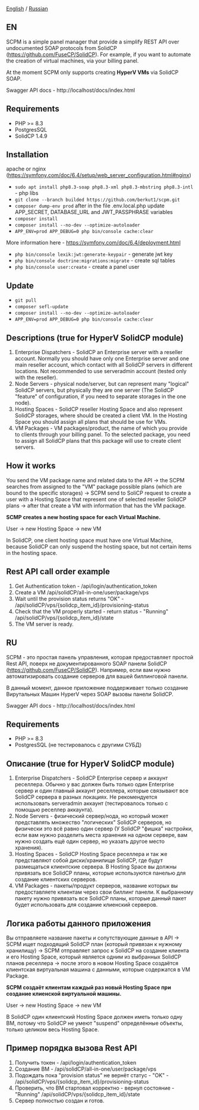 [English](#EN) / [Russian](#RU)

EN
------------
SCPM is a simple panel manager that provide a simplify REST API over undocumented SOAP protocols from SolidCP (https://github.com/FuseCP/SolidCP).
For example, if you want to automate the creation of virtual machines, via your billing panel.

At the moment SCPM only supports creating __HyperV VMs__ via SolidCP SOAP.

Swagger API docs - http://localhost/docs/index.html

Requirements
------------
- PHP >= 8.3
- PostgresSQL
- SolidCP 1.4.9

Installation
------------
apache or nginx (https://symfony.com/doc/6.4/setup/web_server_configuration.html#nginx)
- `sudo apt install php8.3-soap php8.3-xml php8.3-mbstring php8.3-intl` - php libs
- `git clone --branch builded https://github.com/berkut1/scpm.git`
- `composer dump-env prod` after in the file .env.local.php update APP_SECRET, DATABASE_URL and JWT_PASSPHRASE variables
- `composer install`
- `composer install --no-dev --optimize-autoloader`
- `APP_ENV=prod APP_DEBUG=0 php bin/console cache:clear`

More information here - https://symfony.com/doc/6.4/deployment.html
- `php bin/console lexik:jwt:generate-keypair` - generate jwt key
- `php bin/console doctrine:migrations:migrate` - create sql tables
- `php bin/console user:create` - create a panel user

Update
------------
- `git pull`
- `composer sefl-update`
- `composer install --no-dev --optimize-autoloader`
- `APP_ENV=prod APP_DEBUG=0 php bin/console cache:clear`

Descriptions (true for HyperV SolidCP module)
------------
1. Enterprise Dispatchers - SolidCP an Enterprise server with a reseller account. Normally you should have only one Enterprise 
server and one main reseller account, which contact with all SolidCP servers in different locations. Not recommended to use
serveradmin account (tested only with the reseller).
2. Node Servers - physical node/server, but can represent many "logical" SolidCP servers, 
but physically they are one server (The SolidCP "feature" of configuration, if you need to separate storages in the one node).
3. Hosting Spaces - SolidCP reseller Hosting Space and also represent SolidCP storages, where should be created a client VM.
In the Hosting Space you should assign all plans that should be use for VMs.
4. VM Packages - VM packages/product, the name of which you provide to clients through your billing panel.
   To the selected package, you need to assign all SolidCP plans that this package will use to create client servers.

How it works
------------
You send the VM package name and related data to the API -> the SCPM searches from assigned to the "VM" package possible plans (which are bound to the specific storages) ->
SCPM send to SoliCP request to create a user with a Hosting Space that represent one of selected reseller SolidCP plans -> after that
create a VM with information that has the VM package.

__SCMP creates a new hosting space for each Virtual Machine.__

User -> new Hosting Space -> new VM

In SolidCP, one client hosting space must have one Virtual Machine, because SolidCP can only suspend the hosting space, 
but not certain items in the hosting space.

Rest API call order example
-----------
1. Get Authentication token - /api/login/authentication_token
2. Create a VM /api/solidCP/all-in-one/user/package/vps
3. Wait until the provision status returns "OK" - /api/solidCP/vps/{solidcp_item_id}/provisioning-status
4. Check that the VM properly started - return status - "Running" /api/solidCP/vps/{solidcp_item_id}/state
5. The VM server is ready.

RU
------------
SCPM - это простая панель управления, которая предоставляет простой Rest API, поверх не документированного SOAP панели SolidCP (https://github.com/FuseCP/SolidCP).
Например, если вам нужно автоматизировать создание серверов для вашей биллинговой панели.

В данный момент, данное приложение поддерживает только создание Вирутальных Машин HyperV через SOAP вызовы панели SolidCP.

Swagger API docs - http://localhost/docs/index.html

Requirements
------------
- PHP >= 8.3
- PostgresSQL (не тестировалось с другими СУБД)

Описание (true for HyperV SolidCP module)
------------
1. Enterprise Dispatchers - SolidCP Enterprise сервер и аккаунт реселлера. Обычно у вас должен быть только один Enterprise
сервер и один главный аккаунт реселлера, которые связывают все SolidCP сервера в разных локациях. Не рекомендуется использовать
serveradmin аккаунт (тестировалось только с помощью реселлер аккаунта).
2. Node Servers - физический сервер/нода, но который может представлять множество "логических" SolidCP серверов, 
но физически это всё равно один сервер (У SolidCP "фишка" настройки, если вам нужно разделить места хранения на одном сервере,
вам нужно создать ещё один сервер, но указать другое место хранения).
3. Hosting Spaces - SolidCP Hosting Space реселлера и так же представляют собой диски/хранилище SolidCP, 
где будут размещаться клиентские сервера. В Hosting Space вы должны привязать все SolidCP планы, которые используются 
панелью для создание клиентских серверов.
4. VM Packages - пакеты/продукт серверов, название которых вы предоставляете клиентам через свои биллинг панели. 
К выбранному пакету нужно привязать все SolidCP планы, которые данный пакет будет использовать для создание клиенский серверов.

Логика работы данного приложения
------------
Вы отправляете название пакеты и сопутствующие данные в API -> SCPM ищет подходящий SolidCP план (который привязан к нужному хранилищу)
-> SCPM отправляет запрос к SolidCP на создание клиента и его Hosting Space, который является одним из выбранных SolidCP планов реселлера
-> после этого в новом Hosting Space создаётся клиентская виртуальная машина с данными, которые содержатся в VM Package.

__SCPM создаёт клиентам каждый раз новый Hosting Space при создание клиенской виртуальной машины.__

User -> new Hosting Space -> new VM

В SolidCP один клиентский Hosting Space должен иметь только одну ВМ, потому что SolidCP не умеют "suspend" определённые объекты, 
только целиком весь Hosting Space.

Пример порядка вызова Rest API
------------
1. Получить токен - /api/login/authentication_token
2. Создание ВМ - /api/solidCP/all-in-one/user/package/vps
3. Подождать пока "provision status" не вернёт статус - "OK" - /api/solidCP/vps/{solidcp_item_id}/provisioning-status
4. Проверить, что ВМ стартовал корректно - вернул состояние - "Running" /api/solidCP/vps/{solidcp_item_id}/state
5. Сервер полностью создан и готов.
